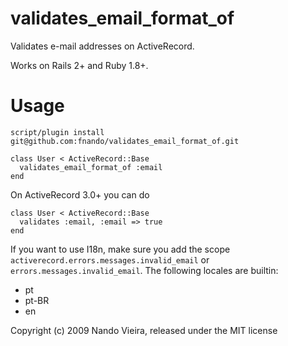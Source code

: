 validates_email_format_of
=========================

Validates e-mail addresses on ActiveRecord.

Works on Rails 2+ and Ruby 1.8+.

Usage
=====

	script/plugin install git@github.com:fnando/validates_email_format_of.git

	class User < ActiveRecord::Base
	  validates_email_format_of :email
	end

On ActiveRecord 3.0+ you can do

	class User < ActiveRecord::Base
	  validates :email, :email => true
	end

If you want to use I18n, make sure you add the scope `activerecord.errors.messages.invalid_email` or `errors.messages.invalid_email`. The following locales are builtin:

* pt
* pt-BR
* en

Copyright (c) 2009 Nando Vieira, released under the MIT license
